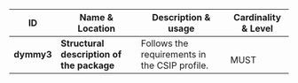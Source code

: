 | ID | Name & Location | Description & usage | Cardinality & Level |
| -- | --------------- | ------------------- | ------------------- |
| <a name="dymmy3"></a>**dymmy3** | **Structural description of the package** <br/>  | Follows the requirements in the CSIP profile. |  <br/> MUST |

